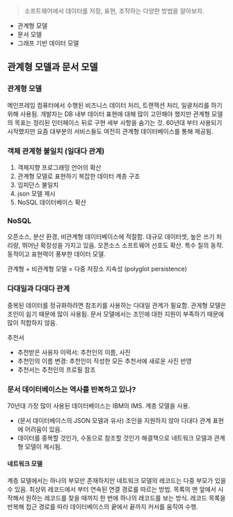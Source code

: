 > 소프트웨어에서 데이터를 저장, 표현, 조작하는 다양한 방법을 알아보자.
- 관계형 모델
- 문서 모델
- 그래프 기반 데이터 모델


## 관계형 모델과 문서 모델

### 관계형 모델
메인프레임 컴퓨터에서 수행된 비즈니스 데이터 처리, 트랜잭션 처리, 일괄처리를 하기 위해 사용됨.
개발자는 DB 내부 데이터 표현에 대해 많이 고민해야 했지만 관계형 모델의 목표는 정리된 인터페이스 뒤로 구현 세부 사항을 숨기는 것.
60년대 부터 사용되기 시작했지만 요즘 대부분의 서비스들도 여전히 관계형 데이터베이스를 통해 제공됨.

### 객체 관계형 불일치 (일대다 관계)
1. 객체지향 프로그래밍 언어의 확산
2. 관계형 모델로 표현하기 복잡한 데이터 계층 구조
3. 임피던스 불일치
4. json 모델 제시
5. NoSQL 데이터베이스 확산

### NoSQL
오픈소스, 분산 환경, 비관계형 데이터베이스에 적절함.
대규모 데이터셋, 높은 쓰기 처리량, 뛰어난 확장성을 가지고 있음.
오픈소스 소프트웨어 선호도 확산.
특수 질의 동작.
동적이고 표현력이 풍부한 데이터 모델.

관계형 + 비관계형 모델 = 다중 저장소 지속성 (polyglot persistence)

### 다대일과 다대다 관계
중복된 데이터를 정규화하려면 참조키를 사용하는 다대일 관계가 필요함.
관게형 모델은 조인이 쉽기 때문에 많이 사용됨.
문서 모델에서는 조인에 대한 지원이 부족하기 때문에 많이 적합하지 않음.

추천서
- 추천받은 사용자 이력서: 추천인의 이름, 사진
- 추천인의 이름 변경: 추천인이 작성한 모든 추천서에 새로운 사진 반영
- 추천서는 추천인의 프로필 참조

### 문서 데이터베이스는 역사를 반복하고 있나?
70년대 가장 많이 사용된 데이터베이스는 IBM의 IMS.
계층 모델을 사용. 
- (문서 데이터베이스의 JSON 모델과 유사)
조인을 지원하지 않아 다대다 관계 표현에 어려움이 있음.
- 데이터를 중복할 것인가, 수동으로 참조할 것인가
해결책으로 네트워크 모델과 관계형 모델이 제시됨.
#### 네트워크 모델
계층 모델에서는 하나의 부모만 존재하지만 네트워크 모델의 레코드는 다중 부모가 있을 수 있음.
최상위 레코드에서 부터 연속된 연결 경로를 따르는 방법.
목록의 맨 앞에서 시작해서 원하는 레코드를 찾을 때까지 한 번에 하나의 레코드를 보는 방식.
레코드 목록을 반복해 접근 경로를 따라 데이터베이스의 끝에서 끝까지 커서를 움직여 수행.
